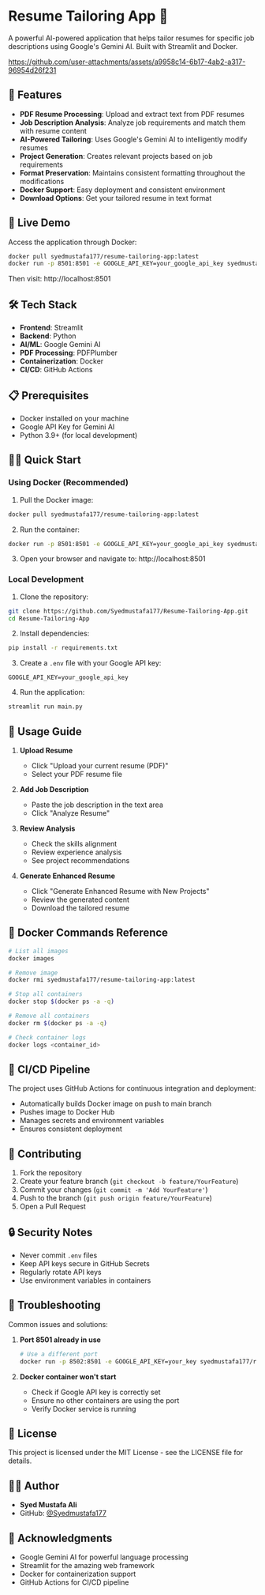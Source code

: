 # Resume Tailoring App 📄 

A powerful AI-powered application that helps tailor resumes for specific job descriptions using Google's Gemini AI. Built with Streamlit and Docker.

https://github.com/user-attachments/assets/a9958c14-6b17-4ab2-a317-96954d26f231


## 🌟 Features

- **PDF Resume Processing**: Upload and extract text from PDF resumes
- **Job Description Analysis**: Analyze job requirements and match them with resume content
- **AI-Powered Tailoring**: Uses Google's Gemini AI to intelligently modify resumes
- **Project Generation**: Creates relevant projects based on job requirements
- **Format Preservation**: Maintains consistent formatting throughout the modifications
- **Docker Support**: Easy deployment and consistent environment
- **Download Options**: Get your tailored resume in text format

## 🚀 Live Demo

Access the application through Docker:
```bash
docker pull syedmustafa177/resume-tailoring-app:latest
docker run -p 8501:8501 -e GOOGLE_API_KEY=your_google_api_key syedmustafa177/resume-tailoring-app:latest
```
Then visit: http://localhost:8501

## 🛠️ Tech Stack

- **Frontend**: Streamlit
- **Backend**: Python
- **AI/ML**: Google Gemini AI
- **PDF Processing**: PDFPlumber
- **Containerization**: Docker
- **CI/CD**: GitHub Actions

## 📋 Prerequisites

- Docker installed on your machine
- Google API Key for Gemini AI
- Python 3.9+ (for local development)

## 🏃‍♂️ Quick Start

### Using Docker (Recommended)

1. Pull the Docker image:
```bash
docker pull syedmustafa177/resume-tailoring-app:latest
```

2. Run the container:
```bash
docker run -p 8501:8501 -e GOOGLE_API_KEY=your_google_api_key syedmustafa177/resume-tailoring-app:latest
```

3. Open your browser and navigate to: http://localhost:8501

### Local Development

1. Clone the repository:
```bash
git clone https://github.com/Syedmustafa177/Resume-Tailoring-App.git
cd Resume-Tailoring-App
```

2. Install dependencies:
```bash
pip install -r requirements.txt
```

3. Create a `.env` file with your Google API key:
```
GOOGLE_API_KEY=your_google_api_key
```

4. Run the application:
```bash
streamlit run main.py
```

## 📝 Usage Guide

1. **Upload Resume**
   - Click "Upload your current resume (PDF)"
   - Select your PDF resume file

2. **Add Job Description**
   - Paste the job description in the text area
   - Click "Analyze Resume"

3. **Review Analysis**
   - Check the skills alignment
   - Review experience analysis
   - See project recommendations

4. **Generate Enhanced Resume**
   - Click "Generate Enhanced Resume with New Projects"
   - Review the generated content
   - Download the tailored resume

## 🐳 Docker Commands Reference

```bash
# List all images
docker images

# Remove image
docker rmi syedmustafa177/resume-tailoring-app:latest

# Stop all containers
docker stop $(docker ps -a -q)

# Remove all containers
docker rm $(docker ps -a -q)

# Check container logs
docker logs <container_id>
```

## 🔄 CI/CD Pipeline

The project uses GitHub Actions for continuous integration and deployment:
- Automatically builds Docker image on push to main branch
- Pushes image to Docker Hub
- Manages secrets and environment variables
- Ensures consistent deployment

## 🤝 Contributing

1. Fork the repository
2. Create your feature branch (`git checkout -b feature/YourFeature`)
3. Commit your changes (`git commit -m 'Add YourFeature'`)
4. Push to the branch (`git push origin feature/YourFeature`)
5. Open a Pull Request

## 🔒 Security Notes

- Never commit `.env` files
- Keep API keys secure in GitHub Secrets
- Regularly rotate API keys
- Use environment variables in containers

## 🚫 Troubleshooting

Common issues and solutions:

1. **Port 8501 already in use**
   ```bash
   # Use a different port
   docker run -p 8502:8501 -e GOOGLE_API_KEY=your_key syedmustafa177/resume-tailoring-app:latest
   ```

2. **Docker container won't start**
   - Check if Google API key is correctly set
   - Ensure no other containers are using the port
   - Verify Docker service is running

## 📜 License

This project is licensed under the MIT License - see the LICENSE file for details.

## 👨‍💻 Author

- **Syed Mustafa Ali**
- GitHub: [@Syedmustafa177](https://github.com/Syedmustafa177)

## 🙏 Acknowledgments

- Google Gemini AI for powerful language processing
- Streamlit for the amazing web framework
- Docker for containerization support
- GitHub Actions for CI/CD pipeline

